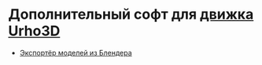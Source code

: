 # Дополнительный софт для [движка Urho3D](https://github.com/urho3d/Urho3D)

* [Экспортёр моделей из Блендера](https://github.com/urho3d-tools/blender-exporter)
